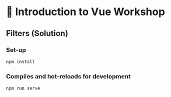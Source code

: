# 💪 Introduction to Vue Workshop

## Filters (Solution)

### Set-up

```
npm install
```

### Compiles and hot-reloads for development
```
npm run serve
```
